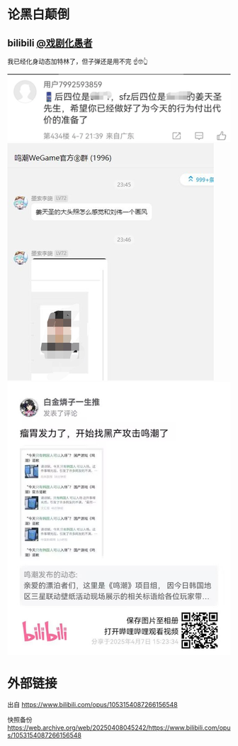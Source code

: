 # 论黑白颠倒

## bilibili [@戏剧化愚者](https://space.bilibili.com/19976514)

我已经化身动态加特林了，但子弹还是用不完
☝🤓👆

![](https://raw.githubusercontent.com/KugouGames/iming-blog/refs/heads/main/evil-of-kurogames/images/1053154087266156548/1.png)
![](https://raw.githubusercontent.com/KugouGames/iming-blog/refs/heads/main/evil-of-kurogames/images/1053154087266156548/2.jpg)
![](https://raw.githubusercontent.com/KugouGames/iming-blog/refs/heads/main/evil-of-kurogames/images/1053154087266156548/3.jpg)

# 外部链接

出自 https://www.bilibili.com/opus/1053154087266156548

快照备份 https://web.archive.org/web/20250408045242/https://www.bilibili.com/opus/1053154087266156548
